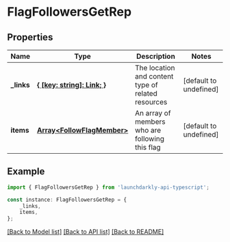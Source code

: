 # FlagFollowersGetRep


## Properties

Name | Type | Description | Notes
------------ | ------------- | ------------- | -------------
**_links** | [**{ [key: string]: Link; }**](Link.md) | The location and content type of related resources | [default to undefined]
**items** | [**Array&lt;FollowFlagMember&gt;**](FollowFlagMember.md) | An array of members who are following this flag | [default to undefined]

## Example

```typescript
import { FlagFollowersGetRep } from 'launchdarkly-api-typescript';

const instance: FlagFollowersGetRep = {
    _links,
    items,
};
```

[[Back to Model list]](../README.md#documentation-for-models) [[Back to API list]](../README.md#documentation-for-api-endpoints) [[Back to README]](../README.md)
